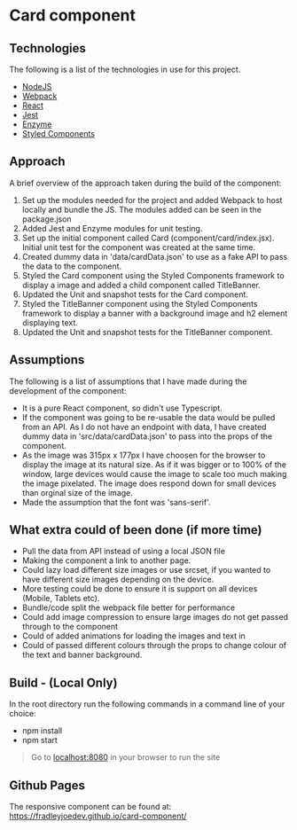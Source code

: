 # Card component

## Technologies

The following is a list of the technologies in use for this project.

* [NodeJS](https://nodejs.org/)
* [Webpack](https://webpack.js.org/)
* [React](https://reactjs.org/)
* [Jest](https://jestjs.io/)
* [Enzyme](https://airbnb.io/enzyme/)
* [Styled Components](https://styled-components.com/)

## Approach

A brief overview of the approach taken during the build of the component:

1) Set up the modules needed for the project and added Webpack to host locally and bundle the JS. The modules added can be seen in the package.json
2) Added Jest and Enzyme modules for unit testing. 
3) Set up the initial component called Card (component/card/index.jsx). Initial unit test for the component was created at the same time.
4) Created dummy data in 'data/cardData.json' to use as a fake API to pass the data to the component.
5) Styled the Card component using the Styled Components framework to display a image and added a child component called TitleBanner.
6) Updated the Unit and snapshot tests for the Card component.
7) Styled the TitleBanner component using the Styled Components framework to display a banner with a background image and h2 element displaying text.
8) Updated the Unit and snapshot tests for the TitleBanner component.

## Assumptions

The following is a list of assumptions that I have made during the development of the component:

* It is a pure React component, so didn't use Typescript.
* If the component was going to be re-usable the data would be pulled from an API. As I do not have an endpoint with data, I have created dummy data in 'src/data/cardData.json' to pass into the props of the component.
* As the image was 315px x 177px I have choosen for the browser to display the image at its natural size. As if it was bigger or to 100% of the window, large devices would cause the image to scale too much making the image pixelated. The image does respond down for small devices than orginal size of the image.
* Made the assumption that the font was 'sans-serif'.


## What extra could of been done (if more time)

* Pull the data from API instead of using a local JSON file
* Making the component a link to another page.
* Could lazy load different size images or use srcset, if you wanted to have different size images depending on the device.
* More testing could be done to ensure it is support on all devices (Mobile, Tablets etc).
* Bundle/code split the webpack file better for performance
* Could add image compression to ensure large images do not get passed through to the component
* Could of added animations for loading the images and text in
* Could of passed different colours through the props to change colour of the text and banner background.

## Build - (Local Only)

In the root directory run the following commands in a command line of your choice:
* npm install
* npm start
> Go to [localhost:8080](http://localhost:8080/) in your browser to run the site

## Github Pages

The responsive component can be found at: https://fradleyjoedev.github.io/card-component/

